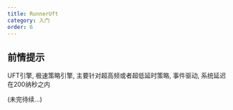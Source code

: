```yaml
---
title: RunnerUft
category: 入门
order: 6
---
```


## 前情提示
UFT引擎, 极速策略引擎, 主要针对超高频或者超低延时策略, 事件驱动, 系统延迟在200纳秒之内

(未完待续...)
